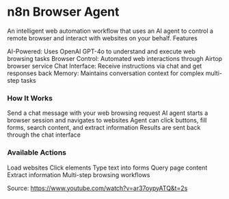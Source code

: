 # n8n Browser Agent
An intelligent web automation workflow that uses an AI agent to control a remote browser and interact with websites on your behalf.
Features

AI-Powered: Uses OpenAI GPT-4o to understand and execute web browsing tasks
Browser Control: Automated web interactions through Airtop browser service
Chat Interface: Receive instructions via chat and get responses back
Memory: Maintains conversation context for complex multi-step tasks

### How It Works

Send a chat message with your web browsing request
AI agent starts a browser session and navigates to websites
Agent can click buttons, fill forms, search content, and extract information
Results are sent back through the chat interface

### Available Actions

Load websites
Click elements
Type text into forms
Query page content
Extract information
Multi-step browsing workflows

Source: https://www.youtube.com/watch?v=ar37oypyATQ&t=2s 
